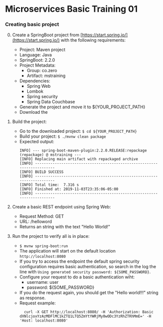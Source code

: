 # Microservices Basic Training 01

### Creating basic project

0. Create a SpringBoot project from [https://start.spring.io/](https://start.spring.io/) with the following requirements:
    - Project: Maven project
    - Language: Java
    - SpringBoot: 2.2.0
    - Project Metadata:
        - Group: co.zero
        - Artifact: mstraining
    - Dependencies:
        - Spring Web
        - Lombok
        - Spring security
        - Spring Data Couchbase
    - Generate the project and move it to ${YOUR_PROJECT_PATH}
    - Download the 
        
0. Build the project:
    - Go to the downloaded project: `$ cd ${YOUR_PROJECT_PATH}`
    - Build your project: `$ ./mvnw clean package`
    - Expected output:
      ```
      INFO] --- spring-boot-maven-plugin:2.2.0.RELEASE:repackage (repackage) @ mstraining ---
      [INFO] Replacing main artifact with repackaged archive
      [INFO] ------------------------------------------------------------------------
      [INFO] BUILD SUCCESS
      [INFO] ------------------------------------------------------------------------
      [INFO] Total time:  7.316 s
      [INFO] Finished at: 2019-11-03T23:35:06-05:00
      [INFO] ------------------------------------------------------------------------
      ```
0. Create a basic REST endpoint using Spring Web:
    - Request Method: GET
    - URL: /helloword
    - Returns an string with the text "Hello World!"

0. Run the project to verify all is in place:
    - `$ mvnw spring-boot:run`
    - The application will start on the default location `http://localhost:8080`
    - If you try to access the endpoint the default spring security configuration requires basic authentication, so search in the log the line with `Using generated security password: ${SOME_PASSWORD}`.
    - Configure your request to do a basic authentication wiht:
        - username: user
        - password: ${SOME_PASSWORD}
    - If you do the request again, you should get the "Hello world!!!" string as response.
    - Request example:
      ```
        curl -X GET http://localhost:8080/ -H 'Authorization: Basic dXNlcjoxYzAzMDFlMC1kZTQ1LTQ5ZmYtYWRjMy0wODc3YzRhZTRhMmE=' -H 'Host: localhost:8080'
      ```